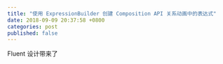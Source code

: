 ```yaml
---
title: "使用 ExpressionBuilder 创建 Composition API 关系动画中的表达式"
date: 2018-09-09 20:37:58 +0800
categories: post
published: false
---
```


Fluent 设计带来了